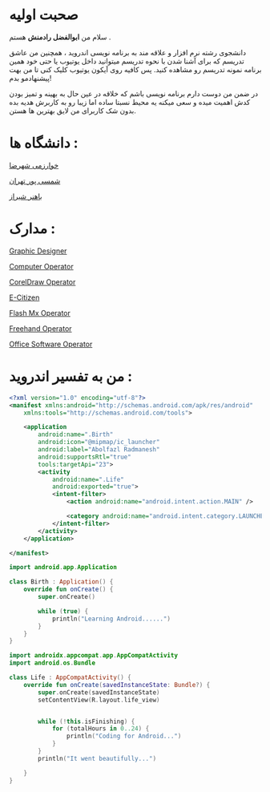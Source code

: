 # صحبت اولیه
سلام من **ابوالفضل رادمنش** هستم .

دانشجوی رشته نرم افزار و علاقه مند به برنامه نویسی اندروید ، همچنین من عاشق تدریسم که برای آشنا شدن با نحوه تدریسم میتوانید داخل یوتیوب یا حتی خود همین برنامه نمونه تدریسم رو مشاهده کنید. پس کافیه روی آیکون یوتیوب کلیک کنی تا من بهت پیشنهادمو بدم!

در ضمن من دوست دارم برنامه نویسی باشم که خلاقه در عین حال به بهینه و تمیز بودن کدش اهمیت میده و سعی میکنه یه محیط نسبتا ساده اما زیبا رو به کاربرش هدیه بده بدون شک کاربرای من لایق بهترین ها هستن.

# دانشگاه ها :

[خوارزمی شهرضا](https://p-shahreza.tvu.ac.ir/)

[شمسی پور تهران](https://shamsipour.tvu.ac.ir/)

[باهنر شیراز](https://bahonarshiraz.tvu.ac.ir/)



# مدارک :

[Graphic Designer](http://learndotroid.com/Radmanesh/Me/Fa/image/Computer%20Graphic%20Designer.png)

[Computer Operator](http://learndotroid.com/Radmanesh/Me/Fa/image/Computer%20Operator.png)

[CorelDraw Operator](http://learndotroid.com/Radmanesh/Me/Fa/image/CorelDraw%20Operator.png)

[E-Citizen](http://learndotroid.com/Radmanesh/Me/Fa/image/E-Citizen.png)

[Flash Mx Operator](http://learndotroid.com/Radmanesh/Me/Fa/image/Flash%20Mx%20Operator.png)

[Freehand Operator](http://learndotroid.com/Radmanesh/Me/Fa/image/Freehand%20Operator.png)

[Office Software Operator](http://learndotroid.com/Radmanesh/Me/Fa/image/Office%20Software%20Operator.png)

# من به تفسیر اندروید :
```xml 
<?xml version="1.0" encoding="utf-8"?>
<manifest xmlns:android="http://schemas.android.com/apk/res/android"
    xmlns:tools="http://schemas.android.com/tools">

    <application
        android:name=".Birth"
        android:icon="@mipmap/ic_launcher"
        android:label="Abolfazl Radmanesh"
        android:supportsRtl="true"
        tools:targetApi="23">
        <activity
            android:name=".Life"
            android:exported="true">
            <intent-filter>
                <action android:name="android.intent.action.MAIN" />

                <category android:name="android.intent.category.LAUNCHER" />
            </intent-filter>
        </activity>
    </application>

</manifest> 
```

```kotlin 
import android.app.Application

class Birth : Application() {
    override fun onCreate() {
        super.onCreate()

        while (true) {
            println("Learning Android......")
        }
    }
}
```

```kotlin 
import androidx.appcompat.app.AppCompatActivity
import android.os.Bundle

class Life : AppCompatActivity() {
    override fun onCreate(savedInstanceState: Bundle?) {
        super.onCreate(savedInstanceState)
        setContentView(R.layout.life_view)


        while (!this.isFinishing) {
            for (totalHours in 0..24) {
                println("Coding for Android...")
            }
        }
        println("It went beautifully...")

    }
}
```
